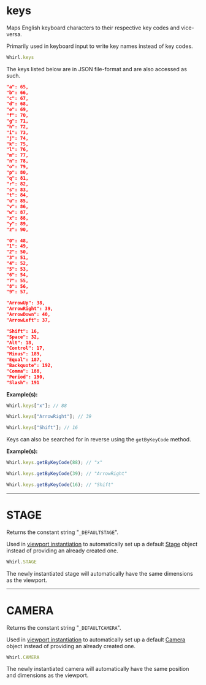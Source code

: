 # keys

Maps English keyboard characters to their respective key codes and vice-versa.

Primarily used in keyboard input to write key names instead of key codes.

```javascript
Whirl.keys
```

The keys listed below are in JSON file-format and are also accessed as such.

```json
"a": 65,
"b": 66,
"c": 67,
"d": 68,
"e": 69,
"f": 70,
"g": 71,
"h": 72,
"i": 73,
"j": 74,
"k": 75,
"l": 76,
"m": 77,
"n": 78,
"o": 79,
"p": 80,
"q": 81,
"r": 82,
"s": 83,
"t": 84,
"u": 85,
"v": 86,
"w": 87,
"x": 88,
"y": 89,
"z": 90,

"0": 48,
"1": 49,
"2": 50,
"3": 51,
"4": 52,
"5": 53,
"6": 54,
"7": 55,
"8": 56,
"9": 57,

"ArrowUp": 38,
"ArrowRight": 39,
"ArrowDown": 40,
"ArrowLeft": 37,

"Shift": 16,
"Space": 32,
"Alt": 18,
"Control": 17,
"Minus": 189,
"Equal": 187,
"Backquote": 192,
"Comma": 188,
"Period": 190,
"Slash": 191
```

**Example(s):**

```javascript
Whirl.keys["x"]; // 88

Whirl.keys["ArrowRight"]; // 39

Whirl.keys["Shift"]; // 16
```

Keys can also be searched for in reverse using the `getByKeyCode` method.

**Example(s):**

```javascript
Whirl.keys.getByKeyCode(88); // "x"

Whirl.keys.getByKeyCode(39); // "ArrowRight"

Whirl.keys.getByKeyCode(16); // "Shift"
```

---

# STAGE

Returns the constant string "`_DEFAULTSTAGE`".

Used in [viewport instantiation](../classes/#parameters_6) to automatically set up a default [Stage](../classes#stage) object instead of providing an already created one.

```javascript
Whirl.STAGE
```

The newly instantiated stage will automatically have the same dimensions as the viewport.

---

# CAMERA

Returns the constant string "`_DEFAULTCAMERA`".

Used in [viewport instantiation](../classes/#parameters_6) to automatically set up a default [Camera](../classes#camera) object instead of providing an already created one.

```javascript
Whirl.CAMERA
```

The newly instantiated camera will automatically have the same position and dimensions as the viewport.
